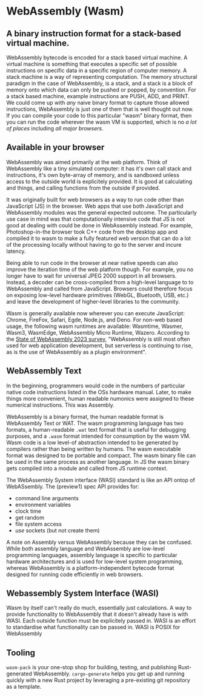 # WebAssembly (Wasm)

## A binary instruction format for a stack-based virtual machine.

WebAssembly bytecode is encoded for a stack based virtual machine.
A virtual machine is something that executes a specific set of possible instructions on specific data in a specific region of computer memory.
A stack machine is a way of representing computation.
The memory structural paradigm in the case of WebAssembly, is a stack, and a stack is a block of memory onto which data can only be pushed or popped, by convention.
For a stack based machine, example instructions are PUSH, ADD, and PRINT.
We could come up with _any_ naive binary format to capture those allowed instructions, WebAssembly is just one of them that is well thought out now.
If you can compile your code to this particular "wasm" binary format, then you can run the code wherever the wasm VM is supported, which is no _a lot of places_ including _all major browsers_.

## Available in your browser

WebAssembly was aimed primarily at the web platform.
Think of WebAssembly like a tiny simulated computer: it has it's own call stack and instructions, it's own byte-array of memory, and is sandboxed unless access to the outside world is explicitely provided.
It is good at calculating and things, and calling functions from the outside if provided.

It was originally built for web browsers as a way to run code other than JavaScript (JS) in the browser.
Web apps that use both JavaScript and WebAssembly modules was the general expected outcome.
The particularly use case in mind was that computationally intensive code that JS is not good at dealing with could be done in WebAssembly instead.
For example, Photoshop-in-the browser took C++ code from the desktop app and compiled it to wasm to make a fully featured web version that can do a lot of the processing locally without having to go to the server and incure latency.

Being able to run code in the browser at near native speeds can also improve the iteration time of the web platform though.
For example, you no longer have to wait for universal JPEG 2000 support in all browsers.
Instead, a decoder can be cross-compiled from a high-level language to to WebAssembly and called from JavaScript.
Browsers could therefore focus on exposing low-level hardware primitives (WebGL, Bluetooth, USB, etc.) and leave the development of higher-level libraries to the community.

Wasm is generally available now wherever you can execute JavaScript: Chrome, FireFox, Safari, Egde, Node.js, and Deno.
For non-web based usage, the following wasm runtimes are available: Wasmtime, Wasmer, Wasm3, WasmEdge, WebAssembly Micro Runtime, Wazero.
According to the [State of WebAssembly 2023 survey](https://blog.scottlogic.com/2023/10/18/the-state-of-webassembly-2023.html), "WebAssembly is still most often used for web application development, but serverless is continuing to rise, as is the use of WebAssembly as a plugin environment".

## WebAssembly Text

In the beginning, programmers would code in the numbers of particular native code instructions listed in the OSs hardware manual.
Later, to make things more convenient, human readable numonics were assigned to these numerical instructions.
This was Assembly.

WebAssembly is a binary format, the human readable format is WebAssembly Text or WAT.
The wasm programming language has two formats, a human-readable `.wat` text format that is useful for debugging purposes, and a `.wasm` format intended for consumption by the wasm VM.
Wasm code is a low level-of abstraction intended to be generated by compilers rather than being written by humans.
The wasm executable format was designed to be portable and compact.
The wasm binary file can be used in the same process as another language.
In JS the wasm binary gets compiled into a module and called from JS runtime context.

The WebAssembly System interface (WASI) standard is like an API ontop of WebASsembly. The (preview1) spec API provides for:

- command line arguments
- environment variables
- clock time
- get random
- file system access
- _use_ sockets (but not create them)

A note on Assembly versus WebAssembly because they can be confused. While both assembly language and WebAssembly are low-level programming languages, assembly language is specific to particular hardware architectures and is used for low-level system programming, whereas WebAssembly is a platform-independent bytecode format designed for running code efficiently in web browsers.

## Webassembly System Interface (WASI)

Wasm by itself can't really do much, essentially just calculations.
A way to provide functionality to WebAssembly that it doesn't already have is with WASI.
Each outside function must be explicitely passed in.
WASI is an effort to standardise what functionality can be passed in.
WASI is POSIX for WebAssembly

## Tooling

`wasm-pack` is your one-stop shop for building, testing, and publishing Rust-generated WebAssembly.
`cargo-generate` helps you get up and running quickly with a new Rust project by leveraging a pre-existing git repository as a template.
